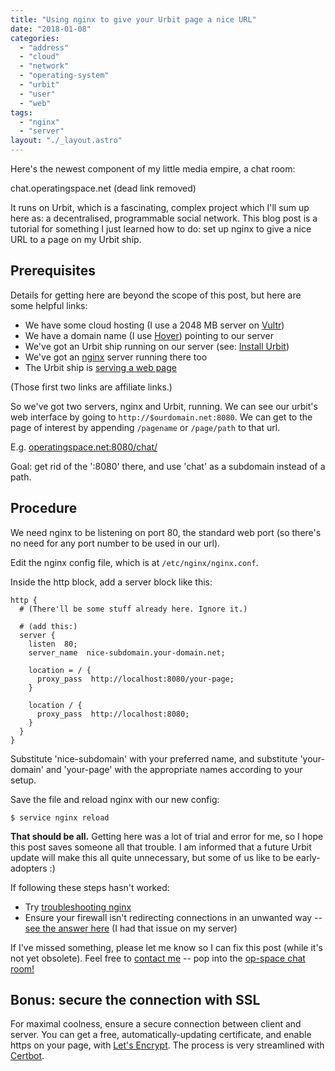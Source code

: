 ```yaml
---
title: "Using nginx to give your Urbit page a nice URL"
date: "2018-01-08"
categories: 
  - "address"
  - "cloud"
  - "network"
  - "operating-system"
  - "urbit"
  - "user"
  - "web"
tags: 
  - "nginx"
  - "server"
layout: "./_layout.astro"
---
```


Here's the newest component of my little media empire, a chat room:

chat.operatingspace.net (dead link removed)

It runs on Urbit, which is a fascinating, complex project which I'll sum up here as: a decentralised, programmable social network. This blog post is a tutorial for something I just learned how to do: set up nginx to give a nice URL to a page on my Urbit ship.

## Prerequisites

Details for getting here are beyond the scope of this post, but here are some helpful links:

- We have some cloud hosting (I use a 2048 MB server on [Vultr](https://www.vultr.com/?ref=7303314))
- We have a domain name (I use [Hover](https://hover.com/oZJOHHEz)) pointing to our server
- We've got an Urbit ship running on our server (see: [Install Urbit](https://urbit.org/docs/using/install/))
- We've got an [nginx](http://nginx.org/) server running there too
- The Urbit ship is [serving a web page](https://urbit.org/docs/using/web/)

(Those first two links are affiliate links.)

So we've got two servers, nginx and Urbit, running. We can see our urbit's web interface by going to `http://$ourdomain.net:8080`. We can get to the page of interest by appending `/pagename` or `/page/path` to that url.

E.g. [operatingspace.net:8080/chat/](http://operatingspace.net:8080/chat/)

Goal: get rid of the ':8080' there, and use 'chat' as a subdomain instead of a path.

## Procedure

We need nginx to be listening on port 80, the standard web port (so there's no need for any port number to be used in our url).

Edit the nginx config file, which is at `/etc/nginx/nginx.conf`.

Inside the http block, add a server block like this:

```
http {
  # (There'll be some stuff already here. Ignore it.)

  # (add this:)
  server {
    listen  80;
    server_name  nice-subdomain.your-domain.net;

    location = / {
      proxy_pass  http://localhost:8080/your-page;
    }

    location / {
      proxy_pass  http://localhost:8080;
    }
  }
}
```

Substitute 'nice-subdomain' with your preferred name, and substitute 'your-domain' and 'your-page' with the appropriate names according to your setup.

Save the file and reload nginx with our new config:

`$ service nginx reload`

**That should be all.** Getting here was a lot of trial and error for me, so I hope this post saves someone all that trouble. I am informed that a future Urbit update will make this all quite unnecessary, but some of us like to be early-adopters :)

If following these steps hasn't worked:

- Try [troubleshooting nginx](https://blog.serverdensity.com/troubleshoot-nginx/)
- Ensure your firewall isn't redirecting connections in an unwanted way -- [see the answer here](https://serverfault.com/questions/670575/failed-to-connect-to-127-0-0-1-port-80) (I had that issue on my server)

If I've missed something, please let me know so I can fix this post (while it's not yet obsolete). Feel free to [contact me](http://blog.operatingspace.net/contact/) -- pop into the [op-space chat room!](http://chat.operatingspace.net)

## Bonus: secure the connection with SSL

For maximal coolness, ensure a secure connection between client and server. You can get a free, automatically-updating certificate, and enable https on your page, with [Let's Encrypt](https://letsencrypt.org/getting-started/). The process is very streamlined with [Certbot](https://certbot.eff.org/).
